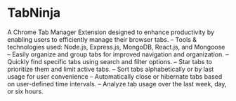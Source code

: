# TabNinja
A Chrome Tab Manager Extension designed to enhance productivity by enabling users to efficiently manage their browser tabs.
– Tools & technologies used: Node.js, Express.js, MongoDB, React.js, and Mongoose
– Easily organize and group tabs for improved navigation and organization.
– Quickly find specific tabs using search and filter options.
– Star tabs to prioritize them and limit active tabs.
– Sort tabs alphabetically or by last usage for user convenience
– Automatically close or hibernate tabs based on user-defined time intervals.
– Analyze tab usage over the last week, day, or six hours.

